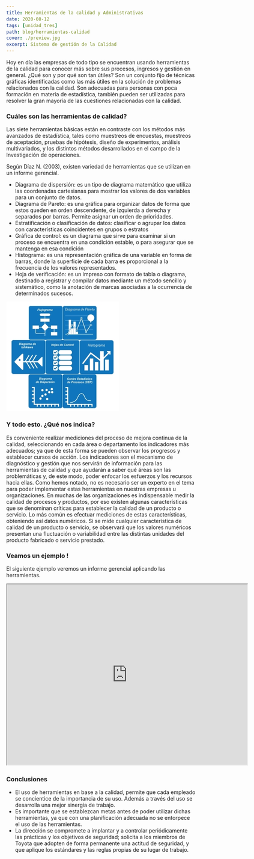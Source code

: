 ```yaml
---
title: Herramientas de la calidad y Administrativas
date: 2020-08-12
tags: [unidad_tres]
path: blog/herramientas-calidad
cover: ./preview.jpg
excerpt: Sistema de gestión de la Calidad
---
```


Hoy en día las empresas de todo tipo se encuentran usando herramientas de la calidad para conocer más sobre sus procesos, ingresos y gestión en general. ¿Qué son y por qué son tan útiles? Son un conjunto fijo de técnicas gráficas identificadas como las más útiles en la solución de problemas relacionados con la calidad. Son adecuadas para personas con poca formación en materia de estadística, también pueden ser utilizadas para resolver la gran mayoría de las cuestiones relacionadas con la calidad.

### Cuáles son las herramientas de calidad?

Las siete herramientas básicas están en contraste con los métodos más avanzados de estadística, tales como muestreos de encuestas, muestreos de aceptación, pruebas de hipótesis, diseño de experimentos, análisis multivariados, y los distintos métodos desarrollados en el campo de la Investigación de operaciones.

Según Díaz N. (2003), existen variedad de herramientas que se utilizan en un informe gerencial.

- Diagrama de dispersión: es un tipo de diagrama matemático que utiliza las coordenadas cartesianas para mostrar los valores de dos variables para un conjunto de datos​.
- Diagrama de Pareto: es una gráfica para organizar datos de forma que estos queden en orden descendente, de izquierda a derecha y separados por barras. Permite asignar un orden de prioridades.
- Estratificación o clasificación de datos: clasificar o agrupar los datos con características coincidentes en grupos o estratos
- Gráfica de control: es un diagrama que sirve para examinar si un proceso se encuentra en una condición estable, o para asegurar que se mantenga en esa condición
- Histograma: es una representación gráfica de una variable en forma de barras, donde la superficie de cada barra es proporcional a la frecuencia de los valores representados.
- Hoja de verificación: es un impreso con formato de tabla o diagrama, destinado a registrar y compilar datos mediante un método sencillo y sistemático, como la anotación de marcas asociadas a la ocurrencia de determinados sucesos.

![Figura 1. Herramientas de la calidad](img1.jpg)

### Y todo esto. ¿Qué nos indica?

Es conveniente realizar mediciones del proceso de mejora continua de la calidad, seleccionando en cada área o departamento los indicadores más adecuados; ya que de esta forma se pueden observar los progresos y establecer cursos de acción. Los indicadores son el mecanismo de diagnóstico y gestión que nos servirán de información para las herramientas de calidad y que ayudarán a saber qué áreas son las problemáticas y, de este modo, poder enfocar los esfuerzos y los recursos hacia ellas.
Como hemos notado, no es necesario ser un experto en el tema para poder implementar estas herramientas en nuestras empresas u organizaciones. En muchas de las organizaciones es indispensable medir la calidad de procesos y productos, por eso  existen algunas características que se denominan críticas para establecer la calidad de un producto o servicio. Lo más común es efectuar mediciones de estas características, obteniendo así datos numéricos. Si se mide cualquier característica de calidad de un producto o servicio, se observará que los valores numéricos presentan una fluctuación o variabilidad entre las distintas unidades del producto fabricado o servicio prestado.

### Veamos un ejemplo !

El siguiente ejemplo veremos un informe gerencial aplicando las herramientas.

<iframe src="https://drive.google.com/file/d/1DsUn607p709NkF3RLfhA0vHWWwglI0Uv/preview" width="640" height="480"></iframe>

### Conclusiones

- El uso de herramientas en base a la calidad, permite que cada empleado se concientice de la importancia de su uso. Además a través del uso se desarrolla una mejor sinergia de trabajo.
- Es importante que se establezcan metas antes de poder utilizar dichas herramientas, ya que con una planificación adecuada no se entorpece el uso de las herramientas.
- La dirección se compromete a implantar y a controlar periódicamente las prácticas y los objetivos de seguridad; solicita a los miembros de Toyota que adopten de forma permanente una actitud de seguridad, y que aplique los estándares y las reglas propias de su lugar de trabajo.
